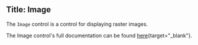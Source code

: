 Title: Image
---
The `Image` control is a control for displaying raster images.

The Image control's full documentation can be found [here](/api/Avalonia.Controls/Image/){target="_blank"}.
